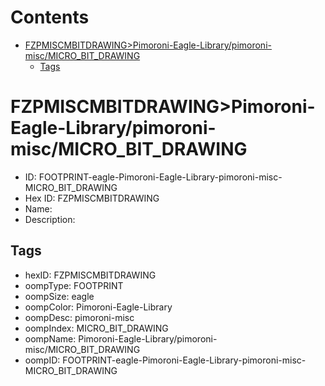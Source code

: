



Contents
========

* [FZPMISCMBITDRAWING>Pimoroni-Eagle-Library/pimoroni-misc/MICRO_BIT_DRAWING](#fzpmiscmbitdrawingpimoroni-eagle-librarypimoroni-miscmicro_bit_drawing)
	* [Tags](#tags)

# FZPMISCMBITDRAWING>Pimoroni-Eagle-Library/pimoroni-misc/MICRO_BIT_DRAWING

- ID: FOOTPRINT-eagle-Pimoroni-Eagle-Library-pimoroni-misc-MICRO_BIT_DRAWING
- Hex ID: FZPMISCMBITDRAWING
- Name: 
- Description: 

## Tags

- hexID: FZPMISCMBITDRAWING
- oompType: FOOTPRINT
- oompSize: eagle
- oompColor: Pimoroni-Eagle-Library
- oompDesc: pimoroni-misc
- oompIndex: MICRO_BIT_DRAWING
- oompName: Pimoroni-Eagle-Library/pimoroni-misc/MICRO_BIT_DRAWING
- oompID: FOOTPRINT-eagle-Pimoroni-Eagle-Library-pimoroni-misc-MICRO_BIT_DRAWING
